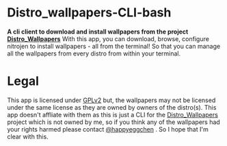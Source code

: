 # Distro_wallpapers-CLI-bash 
**A cli client to download and install wallpapers from the project [Distro_Wallpapers](https://github.com/happyeggchen/Distro_wallpapers)**
With this app, you can download, browse, configure nitrojen to install wallpapers - all from the terminal! So that you can manage all the wallpapers from every distro from within your terminal.

# Legal
This app is licensed under [GPLv2](https://www.gnu.org/licenses/old-licenses/gpl-2.0.en.html) but, the wallpapers may not be licensed under the same license as they are owned by owners of the distro(s). This app doesn't affliate with them as this is just a CLI for the [Distro_Wallpapers](https://github.com/happyeggchen/Distro_wallpapers) project which is not owned by me, so if you think any of the wallpapers had your rights harmed please contact [@happyeggchen](https://github.com/happyeggchen) . So I hope that I'm clear with this.
